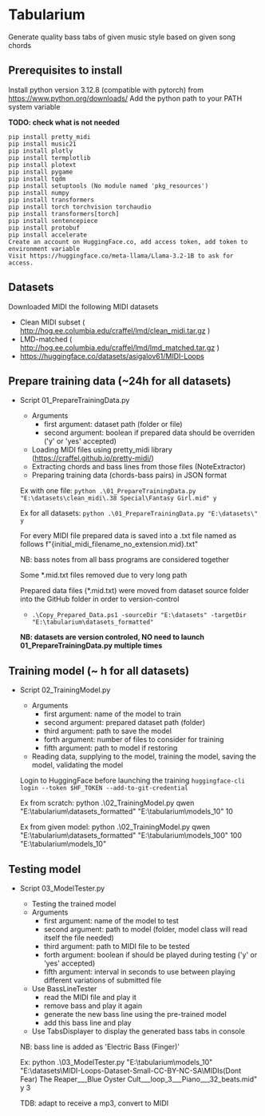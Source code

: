 # Tabularium

Generate quality bass tabs of given music style based on given song chords

## Prerequisites to install
Install python version 3.12.8 (compatible with pytorch) from https://www.python.org/downloads/
Add the python path to your PATH system variable

**TODO: check what is not needed**
```
pip install pretty_midi
pip install music21
pip install plotly
pip install termplotlib
pip install plotext
pip install pygame
pip install tqdm
pip install setuptools (No module named 'pkg_resources')
pip install numpy
pip install transformers
pip install torch torchvision torchaudio
pip install transformers[torch]
pip install sentencepiece
pip install protobuf
pip install accelerate
Create an account on HuggingFace.co, add access token, add token to environment variable
Visit https://huggingface.co/meta-llama/Llama-3.2-1B to ask for access.
```

## Datasets
Downloaded MIDI the following MIDI datasets
* Clean MIDI subset ( http://hog.ee.columbia.edu/craffel/lmd/clean_midi.tar.gz )
* LMD-matched ( http://hog.ee.columbia.edu/craffel/lmd/lmd_matched.tar.gz )
* https://huggingface.co/datasets/asigalov61/MIDI-Loops

## Prepare training data (~24h for all datasets)
* Script 01_PrepareTrainingData.py
  * Arguments
    * first argument: dataset path (folder or file)
    * second argument: boolean if prepared data should be overriden ('y' or 'yes' accepted)
  * Loading MIDI files using pretty_midi library (https://craffel.github.io/pretty-midi/)
  * Extracting chords and bass lines from those files (NoteExtractor)
  * Preparing training data (chords-bass pairs) in JSON format

  Ex with one file: ```python .\01_PrepareTrainingData.py "E:\datasets\clean_midi\.38 Special\Fantasy Girl.mid" y```

  Ex for all datasets: ```python .\01_PrepareTrainingData.py "E:\datasets\" y```

  For every MIDI file prepared data is saved into a .txt file named as follows f"{initial_midi_filename_no_extension.mid}.txt"

  NB: bass notes from all bass programs are considered together

  Some *.mid.txt files removed due to very long path

  Prepared data files (*.mid.txt) were moved from dataset source folder into the GitHub folder in order to version-control
  * ```.\Copy_Prepared_Data.ps1 -sourceDir "E:\datasets" -targetDir "E:\tabularium\datasets_formatted"```

  **NB: datasets are version controled, NO need to launch 01_PrepareTrainingData.py multiple times**

## Training model (~ h for all datasets)
* Script 02_TrainingModel.py
  * Arguments
    * first argument: name of the model to train
    * second argument: prepared dataset path (folder)
    * third argument: path to save the model
    * forth argument: number of files to consider for training
    * fifth argument: path to model if restoring
  * Reading data, supplying to the model, training the model, saving the model, validating the model

  Login to HuggingFace before launching the training ```huggingface-cli login --token $HF_TOKEN --add-to-git-credential```

  Ex from scratch: python .\02_TrainingModel.py qwen "E:\tabularium\datasets_formatted\" "E:\tabularium\models_10" 10
  
  Ex from given model: python .\02_TrainingModel.py qwen "E:\tabularium\datasets_formatted\" "E:\tabularium\models_100" 100 "E:\tabularium\models_10"

## Testing model
* Script 03_ModelTester.py
  * Testing the trained model
  * Arguments
    * first argument: name of the model to test
    * second argument: path to model (folder, model class will read itself the file needed)
    * third argument: path to MIDI file to be tested
    * forth argument: boolean if should be played during testing ('y' or 'yes' accepted)
    * fifth argument: interval in seconds to use between playing different variations of submitted file
  * Use BassLineTester
    * read the MIDI file and play it
    * remove bass and play it again
    * generate the new bass line using the pre-trained model
    * add this bass line and play
  * Use TabsDisplayer to display the generated bass tabs in console
  
  NB: bass line is added as 'Electric Bass (Finger)'

  Ex: python .\03_ModelTester.py "E:\tabularium\models_10" "E:\datasets\MIDI-Loops-Dataset-Small-CC-BY-NC-SA\MIDIs\(Dont Fear) The Reaper___Blue Oyster Cult___loop_3___Piano___32_beats.mid" y 3

  TDB: adapt to receive a mp3, convert to MIDI
